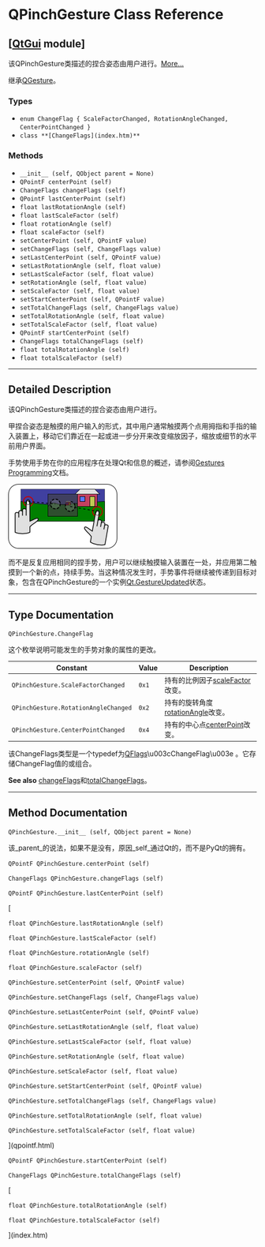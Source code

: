 # QPinchGesture Class Reference

## [[QtGui](index.htm) module]

该QPinchGesture类描述的捏合姿态由用户进行。[More...](#details)

继承[QGesture](qgesture.html)。

### Types

*   `enum ChangeFlag { ScaleFactorChanged, RotationAngleChanged, CenterPointChanged }`
*   `class **[ChangeFlags](index.htm)**`

### Methods

*   `__init__ (self, QObject parent = None)`
*   `QPointF centerPoint (self)`
*   `ChangeFlags changeFlags (self)`
*   `QPointF lastCenterPoint (self)`
*   `float lastRotationAngle (self)`
*   `float lastScaleFactor (self)`
*   `float rotationAngle (self)`
*   `float scaleFactor (self)`
*   `setCenterPoint (self, QPointF value)`
*   `setChangeFlags (self, ChangeFlags value)`
*   `setLastCenterPoint (self, QPointF value)`
*   `setLastRotationAngle (self, float value)`
*   `setLastScaleFactor (self, float value)`
*   `setRotationAngle (self, float value)`
*   `setScaleFactor (self, float value)`
*   `setStartCenterPoint (self, QPointF value)`
*   `setTotalChangeFlags (self, ChangeFlags value)`
*   `setTotalRotationAngle (self, float value)`
*   `setTotalScaleFactor (self, float value)`
*   `QPointF startCenterPoint (self)`
*   `ChangeFlags totalChangeFlags (self)`
*   `float totalRotationAngle (self)`
*   `float totalScaleFactor (self)`

* * *

## Detailed Description

该QPinchGesture类描述的捏合姿态由用户进行。

甲捏合姿态是触摸的用户输入的形式，其中用户通常触摸两个点用拇指和手指的输入装置上，移动它们靠近在一起或进一步分开来改变缩放因子，缩放或细节的水平前用户界面。

手势使用手势在你的应用程序在处理Qt和信息的概述，请参阅[Gestures Programming](index.htm)文档。

![](../img/pinchgesture.png)

而不是反复应用相同的捏手势，用户可以继续触摸输入装置在一处，并应用第二触摸到一个新的点，持续手势。当这种情况发生时，手势事件将继续被传递到目标对象，包含在QPinchGesture的一个实例[Qt.GestureUpdated](qt.html#GestureState-enum)状态。

* * *

## Type Documentation

```
QPinchGesture.ChangeFlag
```

这个枚举说明可能发生的手势对象的属性的更改。

| Constant | Value | Description |
| --- | --- | --- |
| `QPinchGesture.ScaleFactorChanged` | `0x1` | 持有的比例因子[scaleFactor](qpinchgesture.html#scaleFactor-prop)改变。 |
| `QPinchGesture.RotationAngleChanged` | `0x2` | 持有的旋转角度[rotationAngle](qpinchgesture.html#rotationAngle-prop)改变。 |
| `QPinchGesture.CenterPointChanged` | `0x4` | 持有的中心点[centerPoint](qpinchgesture.html#centerPoint-prop)改变。 |

该ChangeFlags类型是一个typedef为[QFlags](index.htm)\u003cChangeFlag\u003e 。它存储ChangeFlag值的或组合。

**See also** [changeFlags](qpinchgesture.html#changeFlags-prop)和[totalChangeFlags](qpinchgesture.html#totalChangeFlags-prop)。

* * *

## Method Documentation

```
QPinchGesture.__init__ (self, QObject parent = None)
```

该_parent_的说法，如果不是没有，原因_self_通过Qt的，而不是PyQt的拥有。

```
QPointF QPinchGesture.centerPoint (self)
```

[](qpointf.html)

```
ChangeFlags QPinchGesture.changeFlags (self)
```

[](index.htm)

```
QPointF QPinchGesture.lastCenterPoint (self)
```

[

```
float QPinchGesture.lastRotationAngle (self)
```

```
float QPinchGesture.lastScaleFactor (self)
```

```
float QPinchGesture.rotationAngle (self)
```

```
float QPinchGesture.scaleFactor (self)
```

```
QPinchGesture.setCenterPoint (self, QPointF value)
```

```
QPinchGesture.setChangeFlags (self, ChangeFlags value)
```

```
QPinchGesture.setLastCenterPoint (self, QPointF value)
```

```
QPinchGesture.setLastRotationAngle (self, float value)
```

```
QPinchGesture.setLastScaleFactor (self, float value)
```

```
QPinchGesture.setRotationAngle (self, float value)
```

```
QPinchGesture.setScaleFactor (self, float value)
```

```
QPinchGesture.setStartCenterPoint (self, QPointF value)
```

```
QPinchGesture.setTotalChangeFlags (self, ChangeFlags value)
```

```
QPinchGesture.setTotalRotationAngle (self, float value)
```

```
QPinchGesture.setTotalScaleFactor (self, float value)
```

](qpointf.html)

```
QPointF QPinchGesture.startCenterPoint (self)
```

[](qpointf.html)

```
ChangeFlags QPinchGesture.totalChangeFlags (self)
```

[

```
float QPinchGesture.totalRotationAngle (self)
```

```
float QPinchGesture.totalScaleFactor (self)
```

](index.htm)